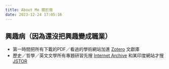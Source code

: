 ```yaml
---
title: About Me 關於我
date: 2023-12-24 17:05:16
---
```


## 興趣病（因為還沒把興趣變成職業）
* 第一時間把所有下載的PDF／看過的學術網站加進 [Zotero](https://zotero.org) 文獻庫
* 歷史／哲學／英文文學所有專題研習先搜 [Internet Archive](https://archive.org/) 和某印度網站才搜 [JSTOR](https://www.jstor.org/)